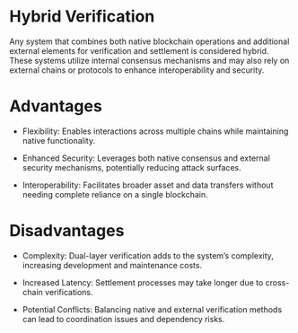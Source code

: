 # Hybrid Verification

Any system that combines both native blockchain operations and additional external elements for verification and settlement is considered hybrid. These systems utilize internal consensus mechanisms and may also rely on external chains or protocols to enhance interoperability and security.

# Advantages

- Flexibility: Enables interactions across multiple chains while maintaining native functionality.

- Enhanced Security: Leverages both native consensus and external security mechanisms, potentially reducing attack surfaces.

- Interoperability: Facilitates broader asset and data transfers without needing complete reliance on a single blockchain.

# Disadvantages

- Complexity: Dual-layer verification adds to the system’s complexity, increasing development and maintenance costs.

- Increased Latency: Settlement processes may take longer due to cross-chain verifications.

- Potential Conflicts: Balancing native and external verification methods can lead to coordination issues and dependency risks.
